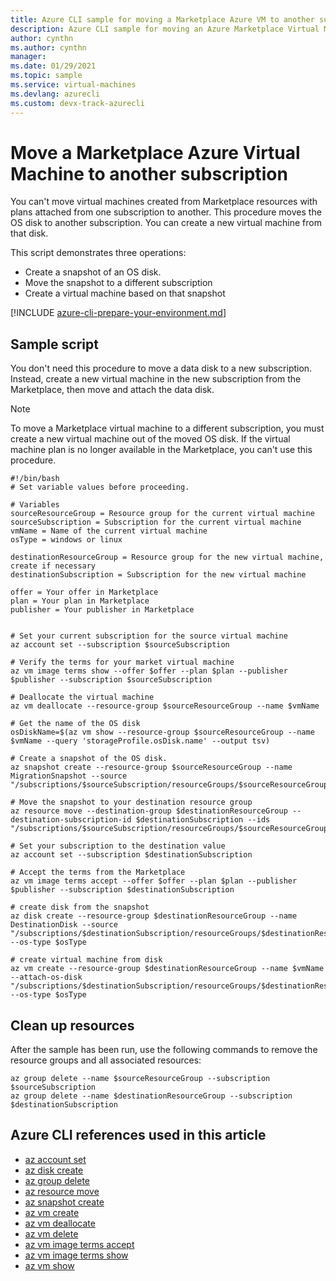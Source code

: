 ```yaml
---
title: Azure CLI sample for moving a Marketplace Azure VM to another subscription
description: Azure CLI sample for moving an Azure Marketplace Virtual Machine to a different subscription.
author: cynthn
ms.author: cynthn
manager: 
ms.date: 01/29/2021
ms.topic: sample
ms.service: virtual-machines
ms.devlang: azurecli 
ms.custom: devx-track-azurecli
---
```


# Move a Marketplace Azure Virtual Machine to another subscription

You can't move virtual machines created from Marketplace resources with plans attached from one subscription to another. This procedure moves the OS disk to another subscription. You can create a new virtual machine from that disk.

This script demonstrates three operations:

- Create a snapshot of an OS disk.
- Move the snapshot to a different subscription
- Create a virtual machine based on that snapshot

[!INCLUDE [azure-cli-prepare-your-environment.md](/../includes/azure-cli-prepare-your-environment.md)]

## Sample script

You don't need this procedure to move a data disk to a new subscription. Instead, create a new virtual machine in the new subscription from the Marketplace, then move and attach the data disk.

> [!NOTE]
> To move a Marketplace virtual machine to a different subscription, you must create a new virtual machine out of the moved OS disk. If the virtual machine plan is no longer available in the Marketplace, you can't use this procedure.

```azurecli
#!/bin/bash
# Set variable values before proceeding. 

# Variables
sourceResourceGroup = Resource group for the current virtual machine
sourceSubscription = Subscription for the current virtual machine
vmName = Name of the current virtual machine
osType = windows or linux

destinationResourceGroup = Resource group for the new virtual machine, create if necessary
destinationSubscription = Subscription for the new virtual machine

offer = Your offer in Marketplace
plan = Your plan in Marketplace
publisher = Your publisher in Marketplace


# Set your current subscription for the source virtual machine
az account set --subscription $sourceSubscription

# Verify the terms for your market virtual machine
az vm image terms show --offer $offer --plan $plan --publisher $publisher --subscription $sourceSubscription

# Deallocate the virtual machine
az vm deallocate --resource-group $sourceResourceGroup --name $vmName

# Get the name of the OS disk
osDiskName=$(az vm show --resource-group $sourceResourceGroup --name $vmName --query 'storageProfile.osDisk.name' --output tsv)

# Create a snapshot of the OS disk.
az snapshot create --resource-group $sourceResourceGroup --name MigrationSnapshot --source "/subscriptions/$sourceSubscription/resourceGroups/$sourceResourceGroup/providers/Microsoft.Compute/disks/$osDiskName"

# Move the snapshot to your destination resource group
az resource move --destination-group $destinationResourceGroup --destination-subscription-id $destinationSubscription --ids "/subscriptions/$sourceSubscription/resourceGroups/$sourceResourceGroup/providers/Microsoft.Compute/snapshots/MigrationSnapshot"

# Set your subscription to the destination value
az account set --subscription $destinationSubscription

# Accept the terms from the Marketplace
az vm image terms accept --offer $offer --plan $plan --publisher $publisher --subscription $destinationSubscription

# create disk from the snapshot 
az disk create --resource-group $destinationResourceGroup --name DestinationDisk --source "/subscriptions/$destinationSubscription/resourceGroups/$destinationResourceGroup/providers/Microsoft.Compute/snapshots/MigrationSnapshot" --os-type $osType

# create virtual machine from disk
az vm create --resource-group $destinationResourceGroup --name $vmName --attach-os-disk "/subscriptions/$destinationSubscription/resourceGroups/$destinationResourceGroup/providers/Microsoft.Compute/disks/DestinationDisk" --os-type $osType
```

## Clean up resources

After the sample has been run, use the following commands to remove the resource groups and all associated resources:

```azurecli
az group delete --name $sourceResourceGroup --subscription $sourceSubscription
az group delete --name $destinationResourceGroup --subscription $destinationSubscription
```

## Azure CLI references used in this article

- [az account set](/cli/azure/account#az_account_set)
- [az disk create](/cli/azure/disk#az_disk_create)
- [az group delete](/cli/azure/group#az_group_delete)
- [az resource move](/cli/azure/resource#az_resource_move)
- [az snapshot create](/cli/azure/snapshot#az_snapshot_create)
- [az vm create](/cli/azure/vm#az_vm_create)
- [az vm deallocate](/cli/azure/vm#az_vm_deallocate)
- [az vm delete](/cli/azure/vm#az_vm_delete)
- [az vm image terms accept](/cli/azure/vm/image/terms#az_vm_image_terms_accept)
- [az vm image terms show](/cli/azure/vm/image/terms#az_vm_image_terms_show)
- [az vm show](/cli/azure/vm#az_vm_show)
